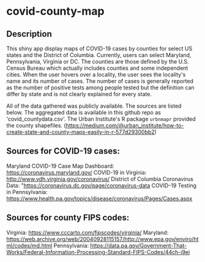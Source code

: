 # covid-county-map

## Description
This shiny app display maps of COVID-19 cases by counties for select US states and the District of Columbia. Currently, users can select Maryland, Pennsylvania, Virginia or DC. The counties are those defined by the U.S. Census Bureau which actually includes counties and some independent cities.  When the user hovers over a locality, the user sees the locality's name and its number of cases. The number of cases is generally reported as the number of positive tests among people tested but the definition can differ by state and is not clearly explained for every state.

All of the data gathered was publicly available. The sources are listed below. The aggregated data is available in this github repo as 'covid_countydata.csv'. The Urban Institute's R package `urbnmapr` provided the county shapefiles. (https://medium.com/@urban_institute/how-to-create-state-and-county-maps-easily-in-r-577d29300bb2)
               
## Sources for COVID-19 cases:
Maryland COVID-19 Case Map Dashboard: https://coronavirus.maryland.gov/
COVID-19 in Virginia: http://www.vdh.virginia.gov/coronavirus/
District of Columbia Coronavirus Data: "https://coronavirus.dc.gov/page/coronavirus-data
COVID-19 Testing in Pennsylvania: https://www.health.pa.gov/topics/disease/coronavirus/Pages/Cases.aspx

## Sources for county FIPS codes:
Virginia: https://www.cccarto.com/fipscodes/virginia/
Maryland: https://web.archive.org/web/20040928115157/http://www.epa.gov/enviro/html/codes/md.html
Pennsylvania: https://data.pa.gov/Government-That-Works/Federal-Information-Processing-Standard-FIPS-Codes/44ch-j9ei

